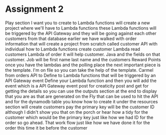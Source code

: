 
# Assignment 2
Play section I want you to create to Lambda functions will create a new project where we'll have to Lambda functions these Lambda functions will be triggered by the API Gateway and they will be going against each other customers from that database earlier we have walked with order information that will create a project from scratch called customer API with individual how to Lambda functions create customer Lambda read customers Lambda of order it will help customer. Java and the fields on that customer. 
Job will be first name last name and the customers Reward Points once you have the lambdas and the polling place the next important piece is the template. I'm on file so you can take the help of the template. 
Carmel from orders API to Define to Lambda functions that will be triggered by an API Gateway event Define your Lambda function and then you will add the event which is a API Gateway event post for creaticity post and get for getting the details so you can use the outputs section at the end to display that you are as that are generated on the Fly that can be used to hit the API and for the dynamodb table you know how to create it under the resources section will create customers pay the primary key will be the customer ID although I didn't show you that on the porch or hear how a tidy for the customer which would be the primary key just like how we had ID for the order so go ahead. That work flow just like how we have done it for the order this time it be before the customer 

